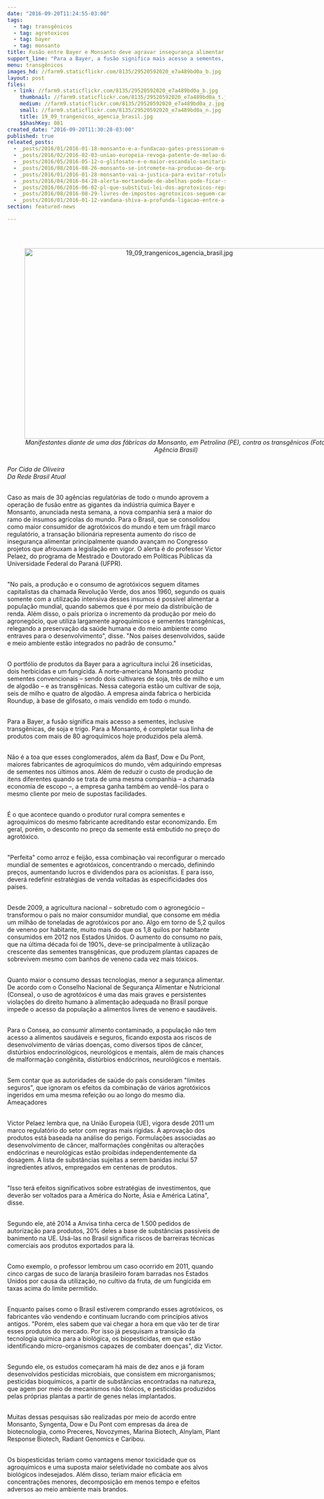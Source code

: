 ```yaml
---
date: "2016-09-20T11:24:55-03:00"
tags:
  - tag: transgênicos
  - tag: agrotoxicos
  - tag: bayer
  - tag: monsanto
title: Fusão entre Bayer e Monsanto deve agravar insegurança alimentar no Brasil
support_line: "Para a Bayer, a fusão significa mais acesso a sementes, inclusive transgênicas. Para a Monsanto, é completar sua linha de produtos com mais de 80 agroquímicos produzidos pela alemã"
menu: transgênicos
images_hd: //farm9.staticflickr.com/8135/29520592020_e7a489bd0a_b.jpg
layout: post
files:
  - link: //farm9.staticflickr.com/8135/29520592020_e7a489bd0a_b.jpg
    thumbnail: //farm9.staticflickr.com/8135/29520592020_e7a489bd0a_t.jpg
    medium: //farm9.staticflickr.com/8135/29520592020_e7a489bd0a_z.jpg
    small: //farm9.staticflickr.com/8135/29520592020_e7a489bd0a_n.jpg
    title: 19_09_trangenicos_agencia_brasil.jpg
    $$hashKey: 081
created_date: "2016-09-20T11:30:28-03:00"
published: true
releated_posts:
  - _posts/2016/01/2016-01-18-monsanto-e-a-fundacao-gates-pressionam-o-quenia-para-suspender-a-proibicao-sobre-transgenicos.md
  - _posts/2016/02/2016-02-03-uniao-europeia-revoga-patente-de-melao-da-monsanto.md
  - _posts/2016/05/2016-05-12-o-glifosato-e-o-maior-escandalo-sanitario-da-historia-diz-documentarista.md
  - _posts/2016/08/2016-08-26-monsanto-se-intromete-na-producao-de-organicos-movimentos-criticam-violacoes.md
  - _posts/2016/01/2016-01-28-monsanto-vai-a-justica-para-evitar-rotulo-de-produto-cancerigeno.md
  - _posts/2016/04/2016-04-28-alerta-mortandade-de-abelhas-pode-ficar-sem-controle.md
  - _posts/2016/06/2016-06-02-pl-que-substitui-lei-dos-agrotoxicos-representa-retrocesso-dizem-pesquisadores.md
  - _posts/2016/08/2016-08-29-livres-de-impostos-agrotoxicos-seguem-causando-cancer-malformacoes-e-mortes.md
  - _posts/2016/01/2016-01-12-vandana-shiva-a-profunda-ligacao-entre-a-monsanto-e-o-facebook.md
section: featured-news

---
```

<p>&nbsp;</p>

<div style="text-align:center">
<figure class="image" style="display:inline-block"><img alt="19_09_trangenicos_agencia_brasil.jpg" height="440" src="//farm9.staticflickr.com/8135/29520592020_e7a489bd0a_b.jpg" width="700" />
<figcaption><em>Manifestantes diante de uma das f&aacute;bricas da Monsanto, em Petrolina (PE), contra os transg&ecirc;nicos (Foto: Ag&ecirc;ncia Brasil)</em></figcaption>
</figure>
</div>

<p><em>Por Cida de Oliveira<br />
Da Rede Brasil Atual</em></p>

<p><br />
Caso as mais de 30 ag&ecirc;ncias regulat&oacute;rias de todo o mundo aprovem a opera&ccedil;&atilde;o de fus&atilde;o entre as gigantes da ind&uacute;stria qu&iacute;mica Bayer e Monsanto, anunciada nesta semana, a nova companhia ser&aacute; a maior do ramo de insumos agr&iacute;colas do mundo. Para o Brasil, que se consolidou como maior consumidor de agrot&oacute;xicos do mundo e tem um fr&aacute;gil marco regulat&oacute;rio, a transa&ccedil;&atilde;o bilion&aacute;ria representa aumento do risco de inseguran&ccedil;a alimentar principalmente quando avan&ccedil;am no Congresso projetos que afrouxam a legisla&ccedil;&atilde;o em vigor. O alerta &eacute; do professor Victor Pelaez, do programa de Mestrado e Doutorado em Pol&iacute;ticas P&uacute;blicas da Universidade Federal do Paran&aacute; (UFPR).</p>

<p><br />
&quot;No pa&iacute;s, a produ&ccedil;&atilde;o e o consumo de agrot&oacute;xicos seguem ditames capitalistas da chamada Revolu&ccedil;&atilde;o Verde, dos anos 1960, segundo os quais somente com a utiliza&ccedil;&atilde;o intensiva desses insumos &eacute; poss&iacute;vel alimentar a popula&ccedil;&atilde;o mundial, quando sabemos que &eacute; por meio da distribui&ccedil;&atilde;o de renda. Al&eacute;m disso, o pa&iacute;s prioriza o incremento da produ&ccedil;&atilde;o por meio do agroneg&oacute;cio, que utiliza largamente agroqu&iacute;micos e sementes transg&ecirc;nicas, relegando a preserva&ccedil;&atilde;o da sa&uacute;de humana e do meio ambiente como entraves para o desenvolvimento&quot;, disse. &quot;Nos pa&iacute;ses desenvolvidos, sa&uacute;de e meio ambiente est&atilde;o integrados no padr&atilde;o de consumo.&quot;</p>

<p><br />
O portf&oacute;lio de produtos da Bayer para a agricultura inclui 26 inseticidas, dois herbicidas e um fungicida. A norte-americana Monsanto produz sementes convencionais &ndash; sendo dois cultivares de soja, tr&ecirc;s de milho e um de algod&atilde;o &ndash; e as transg&ecirc;nicas. Nessa categoria est&atilde;o um cultivar de soja, seis de milho e quatro de algod&atilde;o. A empresa ainda fabrica o herbicida Roundup, &agrave; base de glifosato, o mais vendido em todo o mundo.</p>

<p><br />
Para a Bayer, a fus&atilde;o significa mais acesso a sementes, inclusive transg&ecirc;nicas, de soja e trigo. Para a Monsanto, &eacute; completar sua linha de produtos com mais de 80 agroqu&iacute;micos hoje produzidos pela alem&atilde;.</p>

<p><br />
N&atilde;o &eacute; a toa que esses conglomerados, al&eacute;m da Basf, Dow e Du Pont, maiores fabricantes de agroqu&iacute;micos do mundo, v&ecirc;m adquirindo empresas de sementes nos &uacute;ltimos anos. Al&eacute;m de reduzir o custo de produ&ccedil;&atilde;o de itens diferentes quando se trata de uma mesma companhia &ndash; a chamada economia de escopo &ndash;, a empresa ganha tamb&eacute;m ao vend&ecirc;-los para o mesmo cliente por meio de supostas facilidades.</p>

<p><br />
&Eacute; o que acontece quando o produtor rural compra sementes e agroqu&iacute;micos do mesmo fabricante acreditando estar economizando. Em geral, por&eacute;m, o desconto no pre&ccedil;o da semente est&aacute; embutido no pre&ccedil;o do agrot&oacute;xico.</p>

<p><br />
&quot;Perfeita&quot; como arroz e feij&atilde;o, essa combina&ccedil;&atilde;o vai reconfigurar o mercado mundial de sementes e agrot&oacute;xicos, concentrando o mercado, definindo pre&ccedil;os, aumentando lucros e dividendos para os acionistas. E para isso, dever&aacute; redefinir estrat&eacute;gias de venda voltadas &agrave;s especificidades dos pa&iacute;ses.</p>

<p><br />
Desde 2009, a agricultura nacional &ndash; sobretudo com o agroneg&oacute;cio &ndash; transformou o pa&iacute;s no maior consumidor mundial, que consome em m&eacute;dia um milh&atilde;o de toneladas de agrot&oacute;xicos por ano. Algo em torno de 5,2 quilos de veneno por habitante, muito mais do que os 1,8 quilos por habitante consumidos em 2012 nos Estados Unidos. O aumento do consumo no pa&iacute;s, que na &uacute;ltima d&eacute;cada foi de 190%, deve-se principalmente &agrave; utiliza&ccedil;&atilde;o crescente das sementes transg&ecirc;nicas, que produzem plantas capazes de sobrevivem mesmo com banhos de veneno cada vez mais t&oacute;xicos.</p>

<p><br />
Quanto maior o consumo dessas tecnologias, menor a seguran&ccedil;a alimentar. De acordo com o Conselho Nacional de Seguran&ccedil;a Alimentar e Nutricional (Consea), o uso de agrot&oacute;xicos &eacute; uma das mais graves e persistentes viola&ccedil;&otilde;es do direito humano &agrave; alimenta&ccedil;&atilde;o adequada no Brasil porque impede o acesso da popula&ccedil;&atilde;o a alimentos livres de veneno e saud&aacute;veis.</p>

<p><br />
Para o Consea, ao consumir alimento contaminado, a popula&ccedil;&atilde;o n&atilde;o tem acesso a alimentos saud&aacute;veis e seguros, ficando exposta aos riscos de desenvolvimento de v&aacute;rias doen&ccedil;as, como diversos tipos de c&acirc;ncer, dist&uacute;rbios endocrinol&oacute;gicos, neurol&oacute;gicos e mentais, al&eacute;m de mais chances de malforma&ccedil;&atilde;o cong&ecirc;nita, dist&uacute;rbios end&oacute;crinos, neurol&oacute;gicos e mentais.</p>

<p><br />
Sem contar que as autoridades de sa&uacute;de do pa&iacute;s consideram &quot;limites seguros&quot;, que ignoram os efeitos da combina&ccedil;&atilde;o de v&aacute;rios agrot&oacute;xicos ingeridos em uma mesma refei&ccedil;&atilde;o ou ao longo do mesmo dia.<br />
Amea&ccedil;adores</p>

<p><br />
Victor Pelaez lembra que, na Uni&atilde;o Europeia (UE), vigora desde 2011 um marco regulat&oacute;rio do setor com regras mais r&iacute;gidas. A aprova&ccedil;&atilde;o dos produtos est&aacute; baseada na an&aacute;lise do perigo. Formula&ccedil;&otilde;es associadas ao desenvolvimento de c&acirc;ncer, malforma&ccedil;&otilde;es cong&ecirc;nitas ou altera&ccedil;&otilde;es end&oacute;crinas e neurol&oacute;gicas est&atilde;o proibidas independentemente da dosagem. A lista de subst&acirc;ncias sujeitas a serem banidas inclui 57 ingredientes ativos, empregados em centenas de produtos.</p>

<p><br />
&quot;Isso ter&aacute; efeitos significativos sobre estrat&eacute;gias de investimentos, que dever&atilde;o ser voltados para a Am&eacute;rica do Norte, &Agrave;sia e Am&eacute;rica Latina&quot;, disse.</p>

<p><br />
Segundo ele, at&eacute; 2014 a Anvisa tinha cerca de 1.500 pedidos de autoriza&ccedil;&atilde;o para produtos, 20% deles a base de subst&acirc;ncias pass&iacute;veis de banimento na UE. Us&aacute;-las no Brasil significa riscos de barreiras t&eacute;cnicas comerciais aos produtos exportados para l&aacute;.</p>

<p><br />
Como exemplo, o professor lembrou um caso ocorrido em 2011, quando cinco cargas de suco de laranja brasileiro foram barradas nos Estados Unidos por causa da utiliza&ccedil;&atilde;o, no cultivo da fruta, de um fungicida em taxas acima do limite permitido.</p>

<p><br />
Enquanto pa&iacute;ses como o Brasil estiverem comprando esses agrot&oacute;xicos, os fabricantes v&atilde;o vendendo e continuam lucrando com princ&iacute;pios ativos antigos. &quot;Por&eacute;m, eles sabem que vai chegar a hora em que v&atilde;o ter de tirar esses produtos do mercado. Por isso j&aacute; pesquisam a transi&ccedil;&atilde;o da tecnologia qu&iacute;mica para a biol&oacute;gica, os biopesticidas, em que est&atilde;o identificando micro-organismos capazes de combater doen&ccedil;as&quot;, diz Victor.</p>

<p><br />
Segundo ele, os estudos come&ccedil;aram h&aacute; mais de dez anos e j&aacute; foram desenvolvidos pesticidas microbiais, que consistem em microrganismos; pesticidas bioqu&iacute;micos, a partir de subst&acirc;ncias encontradas na natureza, que agem por meio de mecanismos n&atilde;o t&oacute;xicos, e pesticidas produzidos pelas pr&oacute;prias plantas a partir de genes nelas implantados.</p>

<p><br />
Muitas dessas pesquisas s&atilde;o realizadas por meio de acordo entre Monsanto, Syngenta, Dow e Du Pont com empresas da &aacute;rea de biotecnologia, como Preceres, Novozymes, Marina Biotech, Alnylam, Plant Response Biotech, Radiant Genomics e Caribou.</p>

<p><br />
Os biopesticidas teriam como vantagens menor toxicidade que os agroqu&iacute;micos e uma suposta maior seletividade no combate aos alvos biol&oacute;gicos indesejados. Al&eacute;m disso, teriam maior efic&aacute;cia em concentra&ccedil;&otilde;es menores, decomposi&ccedil;&atilde;o em menos tempo e efeitos adversos ao meio ambiente mais brandos.</p>
